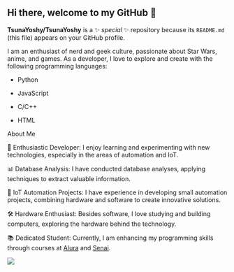 ## Hi there, welcome to my GitHub 👋


**TsunaYoshy/TsunaYoshy** is a ✨ _special_ ✨ repository because its `README.md` (this file) appears on your GitHub profile.

I am an enthusiast of nerd and geek culture, passionate about Star Wars, anime, and games. As a developer, I love to explore and create with the following programming languages:

- Python

- JavaScript

- C/C++

- HTML

About Me

🌟 Enthusiastic Developer: I enjoy learning and experimenting with new technologies, especially in the areas of automation and IoT.

 📊 Database Analysis: I have conducted database analyses, applying techniques to extract valuable information.
 
 🤖 IoT Automation Projects: I have experience in developing small automation projects, combining hardware and software to create innovative solutions.
 
 🛠️ Hardware Enthusiast: Besides software, I love studying and building computers, exploring the hardware behind the technology.
 
 📚 Dedicated Student: Currently, I am enhancing my programming skills through courses at [Alura](https://www.alura.com.br/) and [Senai](https://www.sp.senai.br/).
 

 ![](https://media1.tenor.com/m/0SUomFMYna8AAAAd/darth-vader-vader.gif)
 
<!--
Highlighted Projects
Project Name 1: Brief description of the project.
Project Name 2: Brief description of the project.
Project Name 3: Brief description of the project.
Let's Connect!
📧 Email: your-email@example.com
🌐 LinkedIn: Your LinkedIn
🐦 Twitter: Your Twitter
-->
